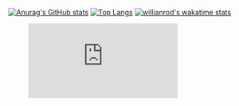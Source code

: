 [![Anurag's GitHub stats](https://github-readme-stats.vercel.app/api?username=Tsuiya)](https://github.com/anuraghazra/github-readme-stats)
[![Top Langs](https://github-readme-stats.vercel.app/api/top-langs/?username=Tsuiya)](https://github.com/anuraghazra/github-readme-stats)
[![willianrod's wakatime stats](https://github-readme-stats.vercel.app/api/wakatime?username=Tsuiya)](https://github.com/anuraghazra/github-readme-stats)
<figure><embed src="https://wakatime.com/share/@Tsuiya/4322dc08-25e1-4a92-9ed6-a36e7b556b3b.svg"></embed></figure>
